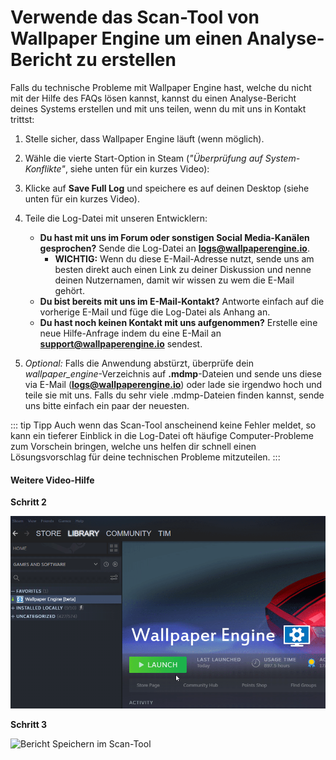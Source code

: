# Verwende das Scan-Tool von Wallpaper Engine um einen Analyse-Bericht zu erstellen

Falls du technische Probleme mit Wallpaper Engine hast, welche du nicht mit der Hilfe des FAQs lösen kannst, kannst du einen Analyse-Bericht deines Systems erstellen und mit uns teilen, wenn du mit uns in Kontakt trittst:

1. Stelle sicher, dass Wallpaper Engine läuft (wenn möglich).
2. Wähle die vierte Start-Option in Steam (*"Überprüfung auf System-Konflikte"*, siehe unten für ein kurzes Video):
3. Klicke auf **Save Full Log** und speichere es auf deinen Desktop (siehe unten für ein kurzes Video).
4. Teile die Log-Datei mit unseren Entwicklern:
    * **Du hast mit uns im Forum oder sonstigen Social Media-Kanälen gesprochen?** Sende die Log-Datei an **logs@wallpaperengine.io**.
        * **WICHTIG:** Wenn du diese E-Mail-Adresse nutzt, sende uns am besten direkt auch einen Link zu deiner Diskussion und nenne deinen Nutzernamen, damit wir wissen zu wem die E-Mail gehört.
    * **Du bist bereits mit uns im E-Mail-Kontakt?** Antworte einfach auf die vorherige E-Mail und füge die Log-Datei als Anhang an.
    * **Du hast noch keinen Kontakt mit uns aufgenommen?** Erstelle eine neue Hilfe-Anfrage indem du eine E-Mail an **support@wallpaperengine.io** sendest.

5. *Optional:* Falls die Anwendung abstürzt, überprüfe dein *wallpaper_engine*-Verzeichnis auf **.mdmp**-Dateien und sende uns diese via E-Mail (**logs@wallpaperengine.io**) oder lade sie irgendwo hoch und teile sie mit uns. Falls du sehr viele .mdmp-Dateien finden kannst, sende uns bitte einfach ein paar der neuesten.

::: tip
Tipp Auch wenn das Scan-Tool anscheinend keine Fehler meldet, so kann ein tieferer Einblick in die Log-Datei oft häufige Computer-Probleme zum Vorschein bringen, welche uns helfen dir schnell einen Lösungsvorschlag für deine technischen Probleme mitzuteilen.
:::

#### Weitere Video-Hilfe

**Schritt 2**

![Startoption für das Scan-Tool](./scantoollaunch.gif)

**Schritt 3**

![Bericht Speichern im Scan-Tool](./scantoolsave.gif)
